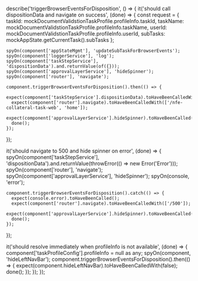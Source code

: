 
describe('triggerBrowserEventsForDisposition', () => {
  it('should call dispositionData and navigate on success', (done) => {
    const request = {
      taskId: mockDocumentValidstionTaskProfile.profileInfo.taskId,
      taskName: mockDocumentValidstionTaskProfile.profileInfo.taskName,
      userId: mockDocumentValidstionTaskProfile.profileInfo.userId,
      subTasks: mockAppState.getCurrentTask().subTasks
    };

    spyOn(component['appStateMgmt'], 'updateSubTaskForBrowserEvents');
    spyOn(component['loggerService'], 'log');
    spyOn(component['taskStepService'], 'dispositionData').and.returnValue(of({}));
    spyOn(component['approvalLayerService'], 'hideSpinner');
    spyOn(component['router'], 'navigate');

    component.triggerBrowserEventsForDisposition().then(() => {
      expect(component['taskStepService'].dispositionData).toHaveBeenCalledWith(request);
      expect(component['router'].navigate).toHaveBeenCalledWith(['/nfe-collateral-task-web', 'home']);
      expect(component['approvalLayerService'].hideSpinner).toHaveBeenCalled();
      done();
    });
  });

  it('should navigate to 500 and hide spinner on error', (done) => {
    spyOn(component['taskStepService'], 'dispositionData').and.returnValue(throwError(() => new Error('Error')));
    spyOn(component['router'], 'navigate');
    spyOn(component['approvalLayerService'], 'hideSpinner');
    spyOn(console, 'error');

    component.triggerBrowserEventsForDisposition().catch(() => {
      expect(console.error).toHaveBeenCalled();
      expect(component['router'].navigate).toHaveBeenCalledWith(['/500']);
      expect(component['approvalLayerService'].hideSpinner).toHaveBeenCalled();
      done();
    });
  });

  it('should resolve immediately when profileInfo is not available', (done) => {
    component['taskProfileConfig'].profileInfo = null as any;
    spyOn(component, 'hideLeftNavBar');
    component.triggerBrowserEventsForDisposition().then(() => {
      expect(component.hideLeftNavBar).toHaveBeenCalledWith(false);
      done();
    });
  });
});
